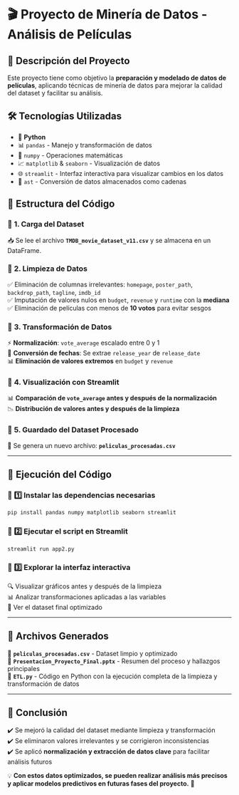 # 🎬 **Proyecto de Minería de Datos - Análisis de Películas**

## 📌 **Descripción del Proyecto**
Este proyecto tiene como objetivo la **preparación y modelado de datos de películas**, aplicando técnicas de minería de datos para mejorar la calidad del dataset y facilitar su análisis.

## 🛠 **Tecnologías Utilizadas**
- 🐍 **Python**
- 📊 `pandas` - Manejo y transformación de datos
- 🔢 `numpy` - Operaciones matemáticas
- 📈 `matplotlib` & `seaborn` - Visualización de datos
- 🌐 `streamlit` - Interfaz interactiva para visualizar cambios en los datos
- 📝 `ast` - Conversión de datos almacenados como cadenas

## 📂 **Estructura del Código**

### 🔹 **1. Carga del Dataset**
📥 Se lee el archivo **`TMDB_movie_dataset_v11.csv`** y se almacena en un DataFrame.

### 🔹 **2. Limpieza de Datos**
✅ Eliminación de columnas irrelevantes: `homepage`, `poster_path`, `backdrop_path`, `tagline`, `imdb_id`  
✅ Imputación de valores nulos en `budget`, `revenue` y `runtime` con la **mediana**  
✅ Eliminación de películas con menos de **10 votos** para evitar sesgos  

### 🔹 **3. Transformación de Datos**
⚡ **Normalización**: `vote_average` escalado entre 0 y 1  
📅 **Conversión de fechas**: Se extrae `release_year` de `release_date`  
📊 **Eliminación de valores extremos** en `budget` y `revenue`  

### 🔹 **4. Visualización con Streamlit**
📊 **Comparación de `vote_average` antes y después de la normalización**  
📉 **Distribución de valores antes y después de la limpieza**  

### 🔹 **5. Guardado del Dataset Procesado**
💾 Se genera un nuevo archivo: **`peliculas_procesadas.csv`**

---

## 🚀 **Ejecución del Código**

### 🔹 **1️⃣ Instalar las dependencias necesarias**
```bash
pip install pandas numpy matplotlib seaborn streamlit
```

### 🔹 **2️⃣ Ejecutar el script en Streamlit**
```bash
streamlit run app2.py
```

### 🔹 **3️⃣ Explorar la interfaz interactiva**
🔍 Visualizar gráficos antes y después de la limpieza  
📊 Analizar transformaciones aplicadas a las variables  
📂 Ver el dataset final optimizado  

---

## 📑 **Archivos Generados**
📂 **`peliculas_procesadas.csv`** - Dataset limpio y optimizado  
📄 **`Presentacion_Proyecto_Final.pptx`** - Resumen del proceso y hallazgos principales  
📜 **`ETL.py`** - Código en Python con la ejecución completa de la limpieza y transformación de datos  

---

## 📌 **Conclusión**
✔️ Se mejoró la calidad del dataset mediante limpieza y transformación  
✔️ Se eliminaron valores irrelevantes y se corrigieron inconsistencias  
✔️ Se aplicó **normalización y extracción de datos clave** para facilitar análisis futuros  

💡 **Con estos datos optimizados, se pueden realizar análisis más precisos y aplicar modelos predictivos en futuras fases del proyecto.** 🎯

